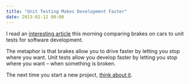 ```yaml
---
title: "Unit Testing Makes Development Faster"
date: 2013-02-12 00:00
---
```


I read an [interesting article](http://www.devjoy.com/2013/02/why-do-cars-have-brakes/) this morning comparing brakes on cars to unit tests for software development.

The metaphor is that brakes allow you to drive faster by letting you stop where you want. Unit tests allow you develop faster by letting you stop where you want – when something is broken.

The next time you start a new project, [think about it](http://ashfurrow.com/blog/unit-testing-objective-c-using-kiwi).

<!-- more -->
